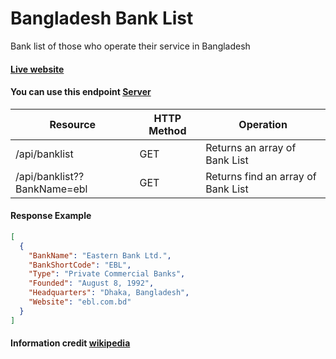 # Bangladesh Bank List

Bank list of those who operate their service in Bangladesh

#### [Live website](https://khyrulalam.github.io/BD-Bank-List/)

#### You can use this endpoint [Server](https://sheltered-peak-03802.herokuapp.com/api/banklist)

<table>
	<thead>
		<tr>
			<th>Resource</th>
			<th>HTTP Method</th>
			<th>Operation</th>
		</tr>
	</thead>
	<tbody>
		<tr>
			<td>/api/banklist</th>
			<td>GET</td>
			<td>Returns an array of Bank List</td>
		</tr>
		<tr>
			<td>/api/banklist??BankName=ebl</th>
			<td>GET</td>
			<td>Returns find an array of Bank List</td>
		</tr>
	</tbody>
</table>

#### Response Example

```json
[
  {
    "BankName": "Eastern Bank Ltd.",
    "BankShortCode": "EBL",
    "Type": "Private Commercial Banks",
    "Founded": "August 8, 1992",
    "Headquarters": "Dhaka, Bangladesh",
    "Website": "ebl.com.bd"
  }
]
```


#### Information credit [wikipedia](https://en.wikipedia.org/wiki/List_of_banks_in_Bangladesh)
